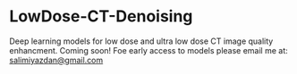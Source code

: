 # LowDose-CT-Denoising
Deep learning models for low dose and ultra low dose CT image quality enhancment.
Coming soon!
Foe early access to models please email me at: [salimiyazdan@gmail.com](mailto:salimiyazdan@gmail.com)


